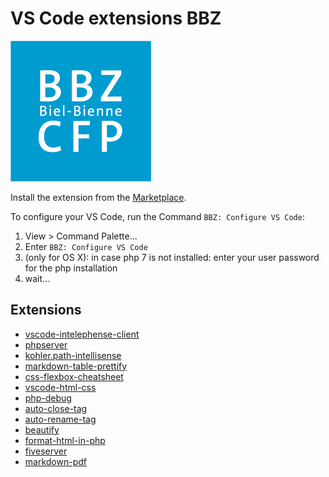 # VS Code extensions BBZ

<a href="https://marketplace.visualstudio.com/items?itemName=lebalz.bbz-vs-code-extensions">

![BBZ Biel](logo.png)

</a>

Install the extension from the [Marketplace](https://marketplace.visualstudio.com/items?itemName=lebalz.bbz-vs-code-extensions).


To configure your VS Code, run the Command `BBZ: Configure VS Code`:
  1. View > Command Palette...
  2. Enter `BBZ: Configure VS Code`
  3. (only for OS X): in case php 7 is not installed: enter your user password for the php installation
  4. wait...


## Extensions
- [vscode-intelephense-client](https://marketplace.visualstudio.com/items?itemName=bmewburn.vscode-intelephense-client)
- [phpserver](https://marketplace.visualstudio.com/items?itemName=brapifra.phpserver)
- [kohler.path-intellisense](https://marketplace.visualstudio.com/items?itemName=christian-kohler.path-intellisense)
- [markdown-table-prettify](https://marketplace.visualstudio.com/items?itemName=darkriszty.markdown-table-prettify)
- [css-flexbox-cheatsheet](https://marketplace.visualstudio.com/items?itemName=dzhavat.css-flexbox-cheatsheet)
- [vscode-html-css](https://marketplace.visualstudio.com/items?itemName=ecmel.vscode-html-css)
- [php-debug](https://marketplace.visualstudio.com/items?itemName=felixfbecker.php-debug)
- [auto-close-tag](https://marketplace.visualstudio.com/items?itemName=formulahendry.auto-close-tag)
- [auto-rename-tag](https://marketplace.visualstudio.com/items?itemName=formulahendry.auto-rename-tag)
- [beautify](https://marketplace.visualstudio.com/items?itemName=hookyqr.beautify)
- [format-html-in-php](https://marketplace.visualstudio.com/items?itemName=rifi2k.format-html-in-php)
- [fiveserver](https://marketplace.visualstudio.com/items?itemName=yandeu.five-server)
- [markdown-pdf](https://marketplace.visualstudio.com/items?itemName=yzane.markdown-pdf)